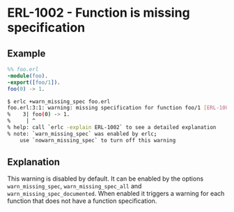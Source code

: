 # ERL-1002 - Function is missing specification

## Example

```erlang
%% foo.erl
-module(foo).
-export([foo/1]).
foo(0) -> 1.
```

```bash
$ erlc +warn_missing_spec foo.erl
foo.erl:3:1: warning: missing specification for function foo/1 [ERL-1002]
%    3| foo(0) -> 1.
%     | ^
% help: call `erlc -explain ERL-1002` to see a detailed explanation
% note: `warn_missing_spec` was enabled by erlc; 
	use `nowarn_missing_spec` to turn off this warning
```

## Explanation

This warning is disabled by default. It can be enabled by the options
`warn_missing_spec`, `warn_missing_spec_all` and `warn_missing_spec_documented`.
When enabled it triggers a warning for each function that does not have
a function specification.